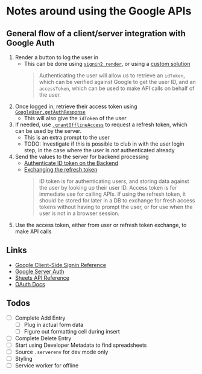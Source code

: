 # Notes around using the Google APIs

## General flow of a client/server integration with Google Auth

1. Render a button to log the user in
   - This can be done using [`signin2.render`](https://developers.google.com/api-client-library/javascript/reference/referencedocs#gapisignin2renderid-options), or using a [custom solution](https://developers.google.com/identity/sign-in/web/build-button)
     > Authenticating the user will allow us to retrieve an `idToken`, which can be verified against Google to get the user ID, and an `accessToken`, which can be used to make API calls on behalf of the user.
1. Once logged in, retrieve their access token using [`GoogleUser.getAuthResponse`](https://developers.google.com/identity/sign-in/web/reference#googleusergetauthresponseincludeauthorizationdata)
   - This will also give the `idToken` of the user
1. If needed, use [`.grantOfflineAccess`](https://developers.google.com/identity/sign-in/web/reference#googleauthgrantofflineaccessoptions) to request a refresh token, which can be used by the server.
   - This is an extra prompt to the user
   - TODO: Investigate if this is possible to club in with the user login step, in the case where the user is _not_ authenticated already
1. Send the values to the server for backend processing
   - [Authenticate ID token on the Backend](https://developers.google.com/identity/sign-in/web/backend-auth)
   - [Exchanging the refresh token](https://developers.google.com/identity/sign-in/web/server-side-flow)
     > ID token is for authenticating users, and storing data against the user by looking up their user ID. Access token is for immediate use for calling APIs. If using the refresh token, it should be stored for later in a DB to exchange for fresh access tokens without having to prompt the user, or for use when the user is not in a browser session.
1. Use the access token, either from user or refresh token exchange, to make API calls

## Links

- [Google Client-Side Signin Reference](https://developers.google.com/identity/sign-in/web/reference)
- [Google Server Auth](https://developers.google.com/identity/sign-in/web/server-side-flow)
- [Sheets API Reference](https://developers.google.com/sheets/api/guides/concepts)
- [OAuth Docs](https://auth0.com/docs/flows/concepts/regular-web-app-login-flow#how-to-implement-it)

## Todos

- [ ] Complete Add Entry
  - [ ] Plug in actual form data
  - [ ] Figure out formatting cell during insert
- [ ] Complete Delete Entry
- [ ] Start using Developer Metadata to find spreadsheets
- [ ] Source `.serverenv` for dev mode only
- [ ] Styling
- [ ] Service worker for offline
